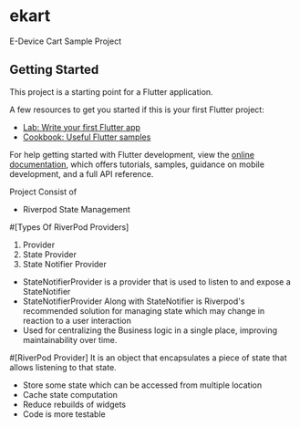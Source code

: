 # ekart

E-Device Cart Sample Project

## Getting Started

This project is a starting point for a Flutter application.

A few resources to get you started if this is your first Flutter project:

- [Lab: Write your first Flutter app](https://docs.flutter.dev/get-started/codelab)
- [Cookbook: Useful Flutter samples](https://docs.flutter.dev/cookbook)

For help getting started with Flutter development, view the
[online documentation](https://docs.flutter.dev/), which offers tutorials,
samples, guidance on mobile development, and a full API reference.



Project Consist of
- Riverpod State Management

#[Types Of RiverPod Providers]
1. Provider
2. State Provider
3. State Notifier Provider
 - StateNotifierProvider is a provider that is used to listen to and expose a StateNotifier
 - StateNotifierProvider Along with StateNotifier is Riverpod's recommended solution for managing state which may change in reaction to a user interaction
 - Used for centralizing the Business logic in a single place, improving maintainability over time.


#[RiverPod Provider]
 It is an object that encapsulates a piece of state that allows listening to that state.
- Store some state which can be accessed from multiple location
- Cache state computation
- Reduce rebuilds of widgets
- Code is more testable